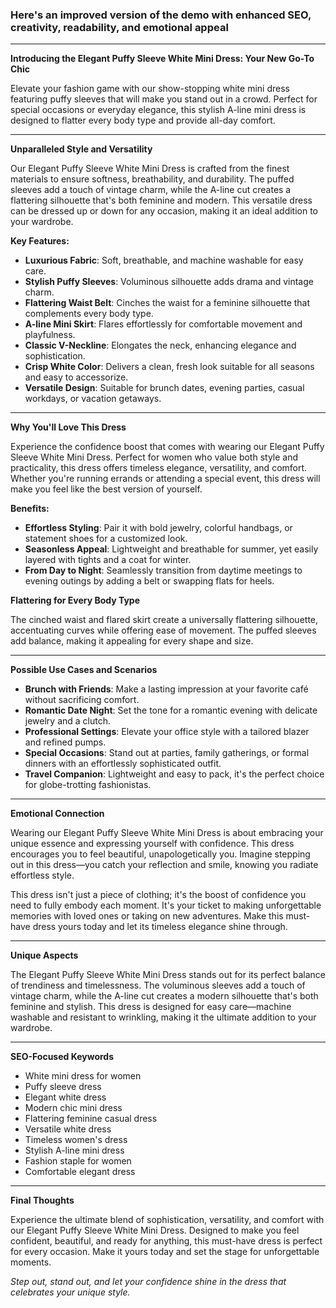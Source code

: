 ### Here's an improved version of the demo with enhanced **SEO**, creativity, readability, and emotional appeal

---

**Introducing the Elegant Puffy Sleeve White Mini Dress: Your New Go-To Chic**

Elevate your fashion game with our show-stopping white mini dress featuring puffy sleeves that will make you stand out in a crowd. Perfect for special occasions or everyday elegance, this stylish A-line mini dress is designed to flatter every body type and provide all-day comfort.

---

**Unparalleled Style and Versatility**

Our Elegant Puffy Sleeve White Mini Dress is crafted from the finest materials to ensure softness, breathability, and durability. The puffed sleeves add a touch of vintage charm, while the A-line cut creates a flattering silhouette that's both feminine and modern. This versatile dress can be dressed up or down for any occasion, making it an ideal addition to your wardrobe.

**Key Features:**

* **Luxurious Fabric**: Soft, breathable, and machine washable for easy care.
* **Stylish Puffy Sleeves**: Voluminous silhouette adds drama and vintage charm.
* **Flattering Waist Belt**: Cinches the waist for a feminine silhouette that complements every body type.
* **A-line Mini Skirt**: Flares effortlessly for comfortable movement and playfulness.
* **Classic V-Neckline**: Elongates the neck, enhancing elegance and sophistication.
* **Crisp White Color**: Delivers a clean, fresh look suitable for all seasons and easy to accessorize.
* **Versatile Design**: Suitable for brunch dates, evening parties, casual workdays, or vacation getaways.

---

**Why You'll Love This Dress**

Experience the confidence boost that comes with wearing our Elegant Puffy Sleeve White Mini Dress. Perfect for women who value both style and practicality, this dress offers timeless elegance, versatility, and comfort. Whether you're running errands or attending a special event, this dress will make you feel like the best version of yourself.

**Benefits:**

* **Effortless Styling**: Pair it with bold jewelry, colorful handbags, or statement shoes for a customized look.
* **Seasonless Appeal**: Lightweight and breathable for summer, yet easily layered with tights and a coat for winter.
* **From Day to Night**: Seamlessly transition from daytime meetings to evening outings by adding a belt or swapping flats for heels.

**Flattering for Every Body Type**

The cinched waist and flared skirt create a universally flattering silhouette, accentuating curves while offering ease of movement. The puffed sleeves add balance, making it appealing for every shape and size.

---

**Possible Use Cases and Scenarios**

* **Brunch with Friends**: Make a lasting impression at your favorite café without sacrificing comfort.
* **Romantic Date Night**: Set the tone for a romantic evening with delicate jewelry and a clutch.
* **Professional Settings**: Elevate your office style with a tailored blazer and refined pumps.
* **Special Occasions**: Stand out at parties, family gatherings, or formal dinners with an effortlessly sophisticated outfit.
* **Travel Companion**: Lightweight and easy to pack, it's the perfect choice for globe-trotting fashionistas.

---

**Emotional Connection**

Wearing our Elegant Puffy Sleeve White Mini Dress is about embracing your unique essence and expressing yourself with confidence. This dress encourages you to feel beautiful, unapologetically you. Imagine stepping out in this dress—you catch your reflection and smile, knowing you radiate effortless style.

This dress isn't just a piece of clothing; it's the boost of confidence you need to fully embody each moment. It's your ticket to making unforgettable memories with loved ones or taking on new adventures. Make this must-have dress yours today and let its timeless elegance shine through.

---

**Unique Aspects**

The Elegant Puffy Sleeve White Mini Dress stands out for its perfect balance of trendiness and timelessness. The voluminous sleeves add a touch of vintage charm, while the A-line cut creates a modern silhouette that's both feminine and stylish. This dress is designed for easy care—machine washable and resistant to wrinkling, making it the ultimate addition to your wardrobe.

---

**SEO-Focused Keywords**

* White mini dress for women
* Puffy sleeve dress
* Elegant white dress
* Modern chic mini dress
* Flattering feminine casual dress
* Versatile white dress
* Timeless women's dress
* Stylish A-line mini dress
* Fashion staple for women
* Comfortable elegant dress

---

**Final Thoughts**

Experience the ultimate blend of sophistication, versatility, and comfort with our Elegant Puffy Sleeve White Mini Dress. Designed to make you feel confident, beautiful, and ready for anything, this must-have dress is perfect for every occasion. Make it yours today and set the stage for unforgettable moments.

*Step out, stand out, and let your confidence shine in the dress that celebrates your unique style.*
